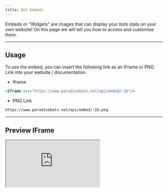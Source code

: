 ```yaml
---
title: Bot Embeds
---
```


Embeds or "Widgets" are images that can display your bots stats on your own website! On this page we will tell you how to access and customise them.

---

## Usage
To use the embed, you can insert the following link as an IFrame or PNG Link into your website / documentation.

* Iframe
```markdown
<Iframe src="https://www.paradisebots.net/api/embed/:ID"/>
```

* PNG Link
```markdown
https://www.paradisebots.net/api/embed/:ID.png
```

---

## Preview IFrame

<Iframe src="https://www.paradisebots.net/api/embed/727779650738323497"/>

---

## Preview PNG

![Skynet Bot](https://www.paradisebots.net/api/embed/727779650738323497)

In these examples we used just a plain embed which defaults to .svg, We also used a .png & Iframe example
